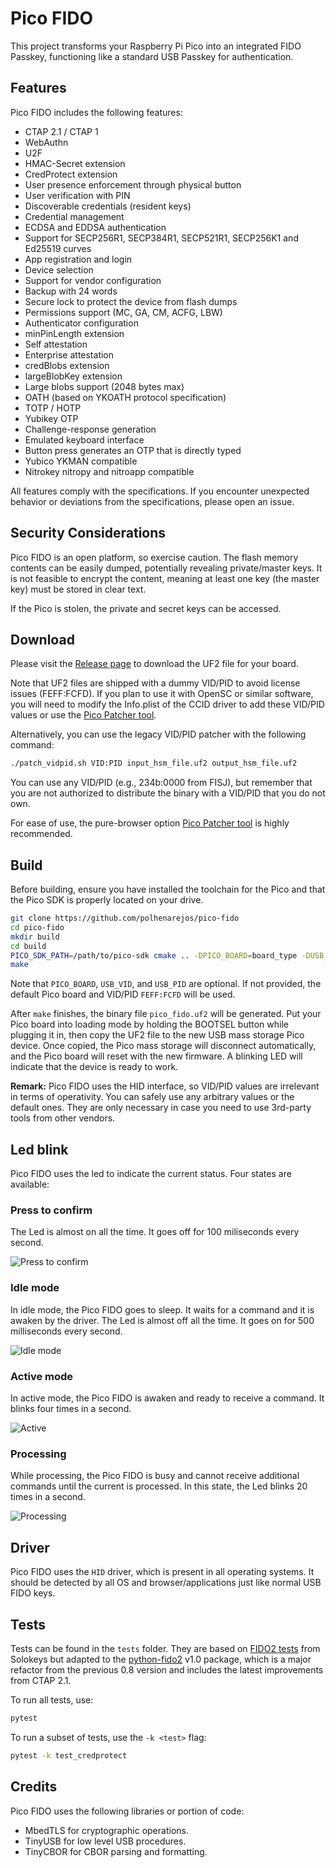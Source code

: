# Pico FIDO
This project transforms your Raspberry Pi Pico into an integrated FIDO Passkey, functioning like a standard USB Passkey for authentication.

## Features
Pico FIDO includes the following features:

- CTAP 2.1 / CTAP 1
- WebAuthn
- U2F
- HMAC-Secret extension
- CredProtect extension
- User presence enforcement through physical button
- User verification with PIN
- Discoverable credentials (resident keys)
- Credential management
- ECDSA and EDDSA authentication
- Support for SECP256R1, SECP384R1, SECP521R1, SECP256K1 and Ed25519 curves
- App registration and login
- Device selection
- Support for vendor configuration
- Backup with 24 words
- Secure lock to protect the device from flash dumps
- Permissions support (MC, GA, CM, ACFG, LBW)
- Authenticator configuration
- minPinLength extension
- Self attestation
- Enterprise attestation
- credBlobs extension
- largeBlobKey extension
- Large blobs support (2048 bytes max)
- OATH (based on YKOATH protocol specification)
- TOTP / HOTP
- Yubikey OTP
- Challenge-response generation
- Emulated keyboard interface
- Button press generates an OTP that is directly typed
- Yubico YKMAN compatible
- Nitrokey nitropy and nitroapp compatible

All features comply with the specifications. If you encounter unexpected behavior or deviations from the specifications, please open an issue.

## Security Considerations

Pico FIDO is an open platform, so exercise caution. The flash memory contents can be easily dumped, potentially revealing private/master keys. It is not feasible to encrypt the content, meaning at least one key (the master key) must be stored in clear text.

If the Pico is stolen, the private and secret keys can be accessed.

## Download
Please visit the [Release page](https://github.com/polhenarejos/pico-fido/releases "Release page") to download the UF2 file for your board.

Note that UF2 files are shipped with a dummy VID/PID to avoid license issues (FEFF:FCFD). If you plan to use it with OpenSC or similar software, you will need to modify the Info.plist of the CCID driver to add these VID/PID values or use the [Pico Patcher tool](https://www.picokeys.com/pico-patcher/).

Alternatively, you can use the legacy VID/PID patcher with the following command:
```sh
./patch_vidpid.sh VID:PID input_hsm_file.uf2 output_hsm_file.uf2
```
You can use any VID/PID (e.g., 234b:0000 from FISJ), but remember that you are not authorized to distribute the binary with a VID/PID that you do not own.

For ease of use, the pure-browser option [Pico Patcher tool](https://www.picokeys.com/pico-patcher/) is highly recommended.

## Build
Before building, ensure you have installed the toolchain for the Pico and that the Pico SDK is properly located on your drive.

```sh
git clone https://github.com/polhenarejos/pico-fido
cd pico-fido
mkdir build
cd build
PICO_SDK_PATH=/path/to/pico-sdk cmake .. -DPICO_BOARD=board_type -DUSB_VID=0x1234 -DUSB_PID=0x5678
make
```

Note that `PICO_BOARD`, `USB_VID`, and `USB_PID` are optional. If not provided, the default Pico board and VID/PID `FEFF:FCFD` will be used.

After `make` finishes, the binary file `pico_fido.uf2` will be generated. Put your Pico board into loading mode by holding the BOOTSEL button while plugging it in, then copy the UF2 file to the new USB mass storage Pico device. Once copied, the Pico mass storage will disconnect automatically, and the Pico board will reset with the new firmware. A blinking LED will indicate that the device is ready to work.

**Remark:** Pico FIDO uses the HID interface, so VID/PID values are irrelevant in terms of operativity. You can safely use any arbitrary values or the default ones. They are only necessary in case you need to use 3rd-party tools from other vendors.

## Led blink
Pico FIDO uses the led to indicate the current status. Four states are available:
### Press to confirm
The Led is almost on all the time. It goes off for 100 miliseconds every second.

![Press to confirm](https://user-images.githubusercontent.com/55573252/162008917-6a730eac-396c-44cc-890e-802294be30a3.gif)

### Idle mode
In idle mode, the Pico FIDO goes to sleep. It waits for a command and it is awaken by the driver. The Led is almost off all the time. It goes on for 500 milliseconds every second.

![Idle mode](https://user-images.githubusercontent.com/55573252/162008980-d5a5caad-072e-400c-98e3-2c606b4b2af9.gif)

### Active mode
In active mode, the Pico FIDO is awaken and ready to receive a command. It blinks four times in a second.

![Active](https://user-images.githubusercontent.com/55573252/162008997-1ea8cd7e-5384-4893-9dcb-b473153fc375.gif)

### Processing
While processing, the Pico FIDO is busy and cannot receive additional commands until the current is processed. In this state, the Led blinks 20 times in a second.

![Processing](https://user-images.githubusercontent.com/55573252/162009007-df45111e-2473-4a92-97c5-15c3cd19babd.gif)

## Driver

Pico FIDO uses the `HID` driver, which is present in all operating systems. It should be detected by all OS and browser/applications just like normal USB FIDO keys.

## Tests

Tests can be found in the `tests` folder. They are based on [FIDO2 tests](https://github.com/solokeys/fido2-tests "FIDO2 tests") from Solokeys but adapted to the [python-fido2](https://github.com/Yubico/python-fido2 "python-fido2") v1.0 package, which is a major refactor from the previous 0.8 version and includes the latest improvements from CTAP 2.1.

To run all tests, use:

```sh
pytest
```

To run a subset of tests, use the `-k <test>` flag:

```sh
pytest -k test_credprotect
```

## Credits
Pico FIDO uses the following libraries or portion of code:
- MbedTLS for cryptographic operations.
- TinyUSB for low level USB procedures.
- TinyCBOR for CBOR parsing and formatting.
